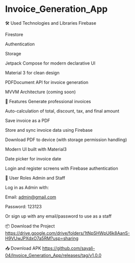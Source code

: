 # Invoice_Generation_App
🛠 Used Technologies and Libraries
Firebase

Firestore

Authentication

Storage

Jetpack Compose for modern declarative UI

Material 3 for clean design

PDFDocument API for invoice generation

MVVM Architecture (coming soon)

🚀 Features
Generate professional invoices

Auto-calculation of total, discount, tax, and final amount

Save invoice as a PDF

Store and sync invoice data using Firebase

Download PDF to device (with storage permission handling)

Modern UI built with Material3

Date picker for invoice date

Login and register screens with Firebase authentication

👥 User Roles
Admin and Staff

Log in as Admin with:

Email: admin@gmail.com

Password: 123123

Or sign up with any email/password to use as a staff

📦 Download the Project
https://drive.google.com/drive/folders/1tNpSHWpU6k8AanS-H9VUwJPXdxO7a5RM?usp=sharing

📥 Download APK
https://github.com/sayali-04/Invoice_Generation_App/releases/tag/v1.0.0

